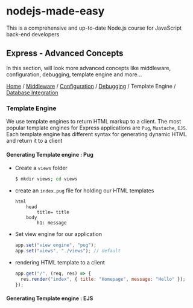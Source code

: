 # nodejs-made-easy

This is a comprehensive and up-to-date Node.js course for JavaScript back-end developers

## Express - Advanced Concepts

In this section, will look more advanced concepts like middleware, configuration, debugging, template engine and more...

[Home](../README.md) / [Middleware](./middleware.md) / [Configuration](./configuration.md) / [Debugging](./debugging.md) / Template Engine / [Database Integration](./database-integration.md)

### Template Engine

We use template engines to return HTML markup to a client. The most popular template engines for Express applications are `Pug`, `Mustache`, `EJS`. Each template engine has different syntax for generating dynamic HTML and return it to a client

#### Generating Template engine : Pug

- Create a `views` folder

  ```zsh
  $ mkdir views; cd views
  ```

- create an `index.pug` file for holding our HTML templates

  ```pug
  html
      head
          title= title
      body
          h1: message
  ```

- Set view engine for our application

  ```js
  app.set("view engine", "pug");
  app.set("views", "./views"); // default
  ```

- rendering HTML template to a client

  ```js
  app.get("/", (req, res) => {
    res.render("index", { title: "Homepage", message: "Hello" });
  });
  ```

<!-- TODO:  -->

#### Generating Template engine : EJS
